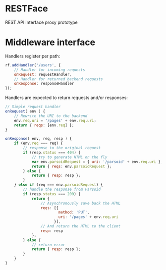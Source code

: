 RESTFace
========

REST API interface proxy prototype

Middleware interface
====================

Handlers register per path:

```javascript
rf.addHandler('/users', { 
    // Handler for incoming requests
    onRequest: requestHandler,
    // Handler for returned backend requests
    onResponse: responseHandler
});
```

Handlers are expected to return requests and/or responses:

```javascript
// Simple request handler
onRequest( env ) {
    // Rewrite the URI to the backend
	env.req.uri = '/pages' + env.req.uri;
    return { reqs: [env.req] };
}

onResponse( env, req, resp ) {
    if (env.req === req) {
        // response to the original request
        if (resp.status === 404) {
            // try to generate HTML on the fly
            var env.parsoidRequest = { uri: '/parsoid' + env.req.uri };
            return { reqs: env.parsoidRequest };
        } else {
            return { resp: resp };
        }
    } else if (req === env.parsoidRequest) {
        // handle the response from Parsoid
        if (resp.status === 200) {
            return { 
                // Asynchronously save back the HTML
                reqs: [{
                        method: 'PUT',
                        uri: '/pages' + env.req.uri
                      }],
                // And return the HTML to the client
                resp: resp
            };
        } else {
            // return error
            return { resp: resp };
        }
    }
}
```
